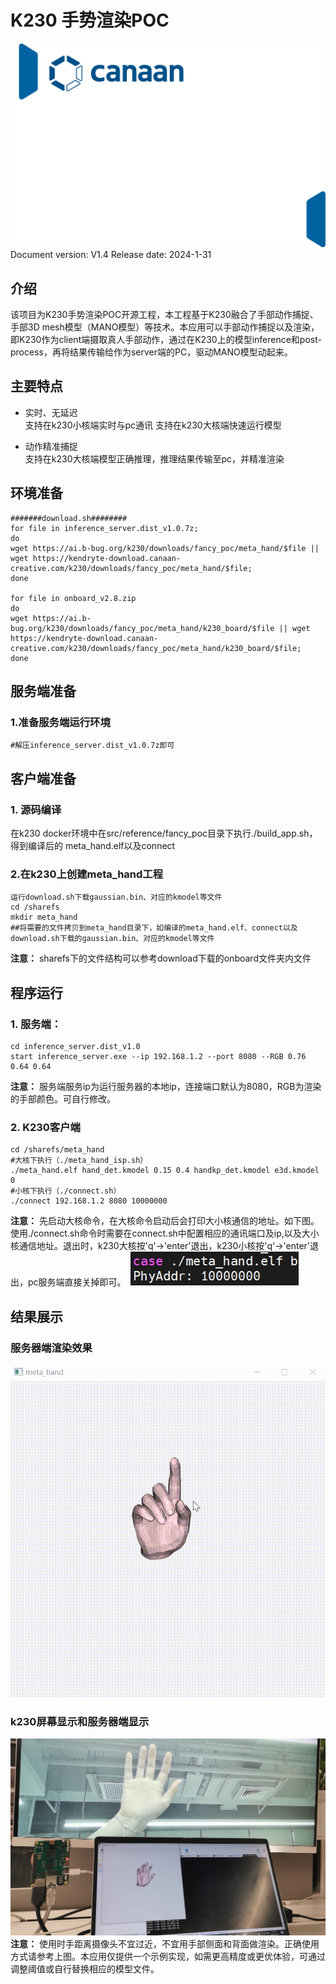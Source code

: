# K230 手势渲染POC
![Alt text](resource/image.png)
Document version: V1.4 Release date: 2024-1-31
## 介绍
该项目为K230手势渲染POC开源工程，本工程基于K230融合了手部动作捕捉、手部3D mesh模型（MANO模型）等技术。本应用可以手部动作捕捉以及渲染，即K230作为client端摄取真人手部动作，通过在K230上的模型inference和post-process，再将结果传输给作为server端的PC，驱动MANO模型动起来。
## 主要特点

- 实时、无延迟
​    
支持在k230小核端实时与pc通讯
支持在k230大核端快速运行模型


- 动作精准捕捉
​    
支持在k230大核端模型正确推理，推理结果传输至pc，并精准渲染

## 环境准备
    #######download.sh########
    for file in inference_server.dist_v1.0.7z;  
    do  
    wget https://ai.b-bug.org/k230/downloads/fancy_poc/meta_hand/$file || wget https://kendryte-download.canaan-creative.com/k230/downloads/fancy_poc/meta_hand/$file;  
    done  
    
    for file in onboard_v2.8.zip
    do
    wget https://ai.b-bug.org/k230/downloads/fancy_poc/meta_hand/k230_board/$file || wget https://kendryte-download.canaan-creative.com/k230/downloads/fancy_poc/meta_hand/k230_board/$file;  
    done


## 服务端准备

### 1.准备服务端运行环境

    #解压inference_server.dist_v1.0.7z即可


## 客户端准备

### 1. 源码编译

在k230 docker环境中在src/reference/fancy_poc目录下执行./build_app.sh，得到编译后的 meta_hand.elf以及connect

### 2.在k230上创建meta_hand工程

    运行download.sh下载gaussian.bin、对应的kmodel等文件
    cd /sharefs
    mkdir meta_hand
    ##将需要的文件拷贝到meta_hand目录下，如编译的meta_hand.elf、connect以及download.sh下载的gaussian.bin、对应的kmodel等文件

**注意：** sharefs下的文件结构可以参考download下载的onboard文件夹内文件

## 程序运行

### 1. 服务端：

    cd inference_server.dist_v1.0
    start inference_server.exe --ip 192.168.1.2 --port 8080 --RGB 0.76 0.64 0.64

**注意：** 服务端服务ip为运行服务器的本地ip，连接端口默认为8080，RGB为渲染的手部颜色。可自行修改。

### 2. K230客户端

    cd /sharefs/meta_hand
    #大核下执行（./meta_hand_isp.sh）
    ./meta_hand.elf hand_det.kmodel 0.15 0.4 handkp_det.kmodel e3d.kmodel 0
    #小核下执行（./connect.sh）
    ./connect 192.168.1.2 8080 10000000

**注意：** 先启动大核命令，在大核命令启动后会打印大小核通信的地址。如下图。使用./connect.sh命令时需要在connect.sh中配置相应的通讯端口及ip,以及大小核通信地址。退出时，k230大核按'q'->'enter'退出，k230小核按'q'->'enter'退出，pc服务端直接关掉即可。
![meta_hand](./resource/address.jpg)

## 结果展示
### 服务器端渲染效果
![meta_hand](./resource/meta_hand.gif)
### k230屏幕显示和服务器端显示
![meta_hand](./resource/meta_hand.jpg)
**注意：** 使用时手距离摄像头不宜过近，不宜用手部侧面和背面做渲染。正确使用方式请参考上图。本应用仅提供一个示例实现，如需更高精度或更优体验，可通过调整阈值或自行替换相应的模型文件。